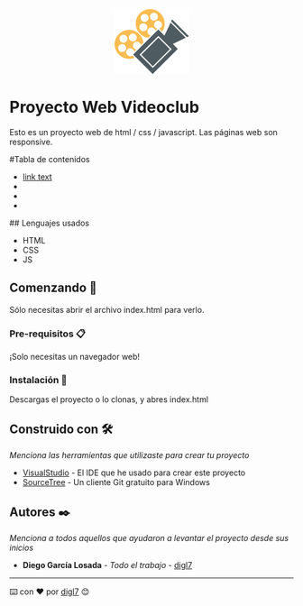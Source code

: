 <p align="center">
  <img src="img/Logo.png" />
</p>



# Proyecto Web Videoclub
Esto es un proyecto web de html / css / javascript. Las páginas web son responsive.

#Tabla de contenidos
* [link text](#abcd)
* 
* 
* 

<a name="abcd">
## Lenguajes usados

* HTML
* CSS 
* JS
</a>

## Comenzando 🚀
Sólo necesitas abrir el archivo index.html para verlo.

### Pre-requisitos 📋

¡Solo necesitas un navegador web! 

### Instalación 🔧

Descargas el proyecto o lo clonas, y abres index.html

## Construido con 🛠️

_Menciona las herramientas que utilizaste para crear tu proyecto_

* [VisualStudio](https://visualstudio.microsoft.com/es/) - El IDE que he usado para crear este proyecto
* [SourceTree](https://www.sourcetreeapp.com/) - Un cliente Git gratuito para Windows

## Autores ✒️

_Menciona a todos aquellos que ayudaron a levantar el proyecto desde sus inicios_

* **Diego García Losada** - *Todo el trabajo* - [digl7](https://github.com/digl7/)

---
⌨️ con ❤️ por [digl7](https://github.com/digl7/) 😊
